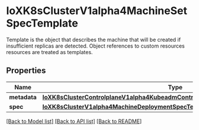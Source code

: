 # IoXK8sClusterV1alpha4MachineSetSpecTemplate

Template is the object that describes the machine that will be created if insufficient replicas are detected. Object references to custom resources resources are treated as templates.
## Properties
Name | Type | Description | Notes
------------ | ------------- | ------------- | -------------
**metadata** | [**IoXK8sClusterControlplaneV1alpha4KubeadmControlPlaneSpecMachineTemplateMetadata**](IoXK8sClusterControlplaneV1alpha4KubeadmControlPlaneSpecMachineTemplateMetadata.md) |  | [optional] 
**spec** | [**IoXK8sClusterV1alpha4MachineDeploymentSpecTemplateSpec**](IoXK8sClusterV1alpha4MachineDeploymentSpecTemplateSpec.md) |  | [optional] 

[[Back to Model list]](../README.md#documentation-for-models) [[Back to API list]](../README.md#documentation-for-api-endpoints) [[Back to README]](../README.md)


